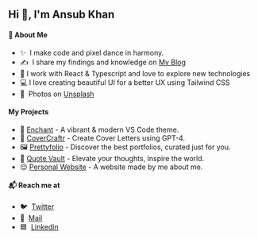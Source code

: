 ## Hi 👋, I'm Ansub Khan

#### 👾 About Me
- ✨ &nbsp;I make code and pixel dance in harmony.
- ✍️ &nbsp;I share my findings and knowledge on [My Blog](https://ansubkhan.com/blogs)
- 🤡 I work with React & Typescript and love to explore new technologies
- 💻 I love creating beautiful UI for a better UX using Tailwind CSS
- 📸 &nbsp;Photos on [Unsplash](https://unsplash.com/@ansubkhann)

#### My Projects
- 🎨 [Enchant](https://enchant.ansubkhan.com/) - A vibrant & modern VS Code theme.
- 📃 [CoverCraftr](https://cvgpt4.vercel.app/) - Create Cover Letters using GPT-4.
- 🖼 [Prettyfolio](https://prettyfolio.com/) - Discover the best portfolios, curated just for you.
- 🎵 [Quote Vault](https://quote-vault.vercel.app/) - Elevate your thoughts, Inspire the world.
- 😌 [Personal Website](http://ansubkhan.com/) - A website made by me about me. 

#### 📬 Reach me at
- 🐦 &nbsp;[Twitter](https://twitter.com/fedevitaledev/) <br/>
- 📧 &nbsp;[Mail](mailto:khanansub3@gmail.com) <br/>
- 🟦 &nbsp;[Linkedin](https://linkedin.com/in/ansub) <br/>
